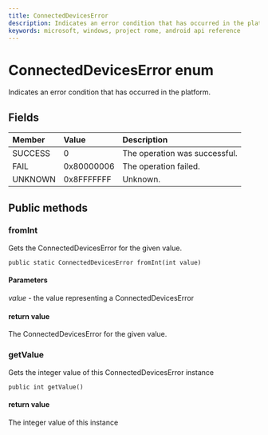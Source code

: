 ```yaml
---
title: ConnectedDevicesError 
description: Indicates an error condition that has occurred in the platform.
keywords: microsoft, windows, project rome, android api reference
---
```


# ConnectedDevicesError enum
Indicates an error condition that has occurred in the platform.

## Fields

|Member   |Value   |Description   |
|:--------|:-------|:-------------|
|SUCCESS |0 |The operation was successful. |
|FAIL |0x80000006 |The operation failed. |
|UNKNOWN |0x8FFFFFFF |Unknown. |

## Public methods

### fromInt
Gets the ConnectedDevicesError for the given value.

`public static ConnectedDevicesError fromInt(int value)`

#### Parameters  
*value* - the value representing a ConnectedDevicesError

#### return value  
The ConnectedDevicesError for the given value.

### getValue
Gets the integer value of this ConnectedDevicesError instance

`public int getValue()`

#### return value
The integer value of this instance